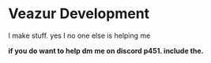 # Veazur Development
I make stuff. yes I no one else is helping me




**if you do want to help dm me on discord p451. include the.**
